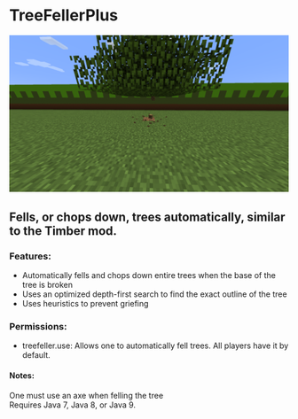 # TreeFellerPlus
![alt text](tree.png "Bye bye tree!")
## Fells, or chops down, trees automatically, similar to the Timber mod.

### Features:
* Automatically fells and chops down entire trees when the base of the tree is broken
* Uses an optimized depth-first search to find the exact outline of the tree
* Uses heuristics to prevent griefing

### Permissions:
- treefeller.use: Allows one to automatically fell trees. All players have it by default.

#### Notes:
One must use an axe when felling the tree<br/>
Requires Java 7, Java 8, or Java 9.
